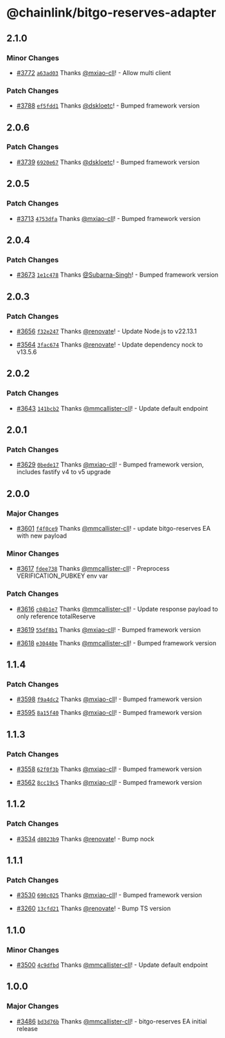 # @chainlink/bitgo-reserves-adapter

## 2.1.0

### Minor Changes

- [#3772](https://github.com/smartcontractkit/external-adapters-js/pull/3772) [`a63ad03`](https://github.com/smartcontractkit/external-adapters-js/commit/a63ad0363ad4bc185dd0bb830449b30b61dd8392) Thanks [@mxiao-cll](https://github.com/mxiao-cll)! - Allow multi client

### Patch Changes

- [#3788](https://github.com/smartcontractkit/external-adapters-js/pull/3788) [`ef5fdd1`](https://github.com/smartcontractkit/external-adapters-js/commit/ef5fdd152d6615ed979198d05427705a6ccb6359) Thanks [@dskloetc](https://github.com/dskloetc)! - Bumped framework version

## 2.0.6

### Patch Changes

- [#3739](https://github.com/smartcontractkit/external-adapters-js/pull/3739) [`6920e67`](https://github.com/smartcontractkit/external-adapters-js/commit/6920e67081583de936806af89c44e1be807fc878) Thanks [@dskloetc](https://github.com/dskloetc)! - Bumped framework version

## 2.0.5

### Patch Changes

- [#3713](https://github.com/smartcontractkit/external-adapters-js/pull/3713) [`4753dfa`](https://github.com/smartcontractkit/external-adapters-js/commit/4753dfa17038ec4f0b8041becb216dfaec9e9f3f) Thanks [@mxiao-cll](https://github.com/mxiao-cll)! - Bumped framework version

## 2.0.4

### Patch Changes

- [#3673](https://github.com/smartcontractkit/external-adapters-js/pull/3673) [`1e1c478`](https://github.com/smartcontractkit/external-adapters-js/commit/1e1c4785e78eeeda775b6a7630594498f60ad9bf) Thanks [@Subarna-Singh](https://github.com/Subarna-Singh)! - Bumped framework version

## 2.0.3

### Patch Changes

- [#3656](https://github.com/smartcontractkit/external-adapters-js/pull/3656) [`f32e247`](https://github.com/smartcontractkit/external-adapters-js/commit/f32e2477bcc37a8e37b73676616c8d9e5dce9a45) Thanks [@renovate](https://github.com/apps/renovate)! - Update Node.js to v22.13.1

- [#3564](https://github.com/smartcontractkit/external-adapters-js/pull/3564) [`3fac674`](https://github.com/smartcontractkit/external-adapters-js/commit/3fac674cfeb93f73009959ba2ea0fbf342c3c66d) Thanks [@renovate](https://github.com/apps/renovate)! - Update dependency nock to v13.5.6

## 2.0.2

### Patch Changes

- [#3643](https://github.com/smartcontractkit/external-adapters-js/pull/3643) [`141bcb2`](https://github.com/smartcontractkit/external-adapters-js/commit/141bcb21b2bc95db86cddc3934d5fdc54e5cee19) Thanks [@mmcallister-cll](https://github.com/mmcallister-cll)! - Update default endpoint

## 2.0.1

### Patch Changes

- [#3629](https://github.com/smartcontractkit/external-adapters-js/pull/3629) [`0bede17`](https://github.com/smartcontractkit/external-adapters-js/commit/0bede1726a01a0fc4c5831be521b974dfac79234) Thanks [@mxiao-cll](https://github.com/mxiao-cll)! - Bumped framework version, includes fastify v4 to v5 upgrade

## 2.0.0

### Major Changes

- [#3601](https://github.com/smartcontractkit/external-adapters-js/pull/3601) [`f4f0ce9`](https://github.com/smartcontractkit/external-adapters-js/commit/f4f0ce91640892459df1ee2044384266d5902d84) Thanks [@mmcallister-cll](https://github.com/mmcallister-cll)! - update bitgo-reserves EA with new payload

### Minor Changes

- [#3617](https://github.com/smartcontractkit/external-adapters-js/pull/3617) [`fdee738`](https://github.com/smartcontractkit/external-adapters-js/commit/fdee738f0e2fd6cd3b12b9066359e9ab9efbaf9a) Thanks [@mmcallister-cll](https://github.com/mmcallister-cll)! - Preprocess VERIFICATION_PUBKEY env var

### Patch Changes

- [#3616](https://github.com/smartcontractkit/external-adapters-js/pull/3616) [`c04b1e7`](https://github.com/smartcontractkit/external-adapters-js/commit/c04b1e78319f9e5c4143879f561a61f9da6b0098) Thanks [@mmcallister-cll](https://github.com/mmcallister-cll)! - Update response payload to only reference totalReserve

- [#3619](https://github.com/smartcontractkit/external-adapters-js/pull/3619) [`55df8b1`](https://github.com/smartcontractkit/external-adapters-js/commit/55df8b1867403001c5bb11339bb2244e6c219c3f) Thanks [@mxiao-cll](https://github.com/mxiao-cll)! - Bumped framework version

- [#3618](https://github.com/smartcontractkit/external-adapters-js/pull/3618) [`e30440e`](https://github.com/smartcontractkit/external-adapters-js/commit/e30440e20f06c72eb701ac539692815e77978a73) Thanks [@mmcallister-cll](https://github.com/mmcallister-cll)! - Bumped framework version

## 1.1.4

### Patch Changes

- [#3598](https://github.com/smartcontractkit/external-adapters-js/pull/3598) [`f9a4dc2`](https://github.com/smartcontractkit/external-adapters-js/commit/f9a4dc24e77f1f5b5e967b5f2d03eb58c15ef9b2) Thanks [@mxiao-cll](https://github.com/mxiao-cll)! - Bumped framework version

- [#3595](https://github.com/smartcontractkit/external-adapters-js/pull/3595) [`8a15f40`](https://github.com/smartcontractkit/external-adapters-js/commit/8a15f408d53ccbf131e16c39faefa0ecabbe6ac7) Thanks [@mxiao-cll](https://github.com/mxiao-cll)! - Bumped framework version

## 1.1.3

### Patch Changes

- [#3558](https://github.com/smartcontractkit/external-adapters-js/pull/3558) [`62f0f3b`](https://github.com/smartcontractkit/external-adapters-js/commit/62f0f3b031052e808224b80f7cfce4073c967664) Thanks [@mxiao-cll](https://github.com/mxiao-cll)! - Bumped framework version

- [#3562](https://github.com/smartcontractkit/external-adapters-js/pull/3562) [`8cc19c5`](https://github.com/smartcontractkit/external-adapters-js/commit/8cc19c591a7db6764d49290c14aa8bbdb8eef54d) Thanks [@mxiao-cll](https://github.com/mxiao-cll)! - Bumped framework version

## 1.1.2

### Patch Changes

- [#3534](https://github.com/smartcontractkit/external-adapters-js/pull/3534) [`d8023b9`](https://github.com/smartcontractkit/external-adapters-js/commit/d8023b911fd37ccdc2b41788b072fb9c875fff31) Thanks [@renovate](https://github.com/apps/renovate)! - Bump nock

## 1.1.1

### Patch Changes

- [#3530](https://github.com/smartcontractkit/external-adapters-js/pull/3530) [`690c025`](https://github.com/smartcontractkit/external-adapters-js/commit/690c025c0a3e0863679418d26dc41c8b662978d8) Thanks [@mxiao-cll](https://github.com/mxiao-cll)! - Bumped framework version

- [#3260](https://github.com/smartcontractkit/external-adapters-js/pull/3260) [`13cfd21`](https://github.com/smartcontractkit/external-adapters-js/commit/13cfd215dcbd14c31f173bd874da36d636434627) Thanks [@renovate](https://github.com/apps/renovate)! - Bump TS version

## 1.1.0

### Minor Changes

- [#3500](https://github.com/smartcontractkit/external-adapters-js/pull/3500) [`4c9dfbd`](https://github.com/smartcontractkit/external-adapters-js/commit/4c9dfbd6ef3847317ce63d54450a1c293d61ec2a) Thanks [@mmcallister-cll](https://github.com/mmcallister-cll)! - Update default endpoint

## 1.0.0

### Major Changes

- [#3486](https://github.com/smartcontractkit/external-adapters-js/pull/3486) [`bd3d76b`](https://github.com/smartcontractkit/external-adapters-js/commit/bd3d76bf1de618a5feb75c74e020afbc75d7d54f) Thanks [@mmcallister-cll](https://github.com/mmcallister-cll)! - bitgo-reserves EA initial release
